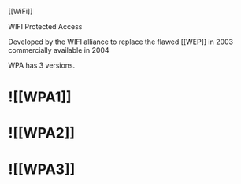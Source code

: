 [[WiFi]]

WIFI Protected Access

Developed by the WIFI alliance to replace the flawed [[WEP]] in 2003
	commercially available in 2004

WPA has 3 versions.

# ![[WPA1]]

# ![[WPA2]]
# ![[WPA3]]
